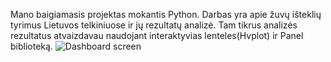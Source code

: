 Mano baigiamasis projektas mokantis Python. Darbas yra apie žuvų išteklių tyrimus Lietuvos telkiniuose ir jų rezultatų analizė.
Tam tikrus analizės rezultatus atvaizdavau naudojant interaktyvias lenteles(Hvplot) ir Panel biblioteką.
![Dashboard screen](https://user-images.githubusercontent.com/51314673/227314548-ca20b2bf-733b-445e-996e-db836c9a2a2f.jpg)

